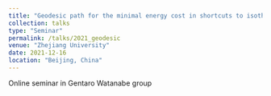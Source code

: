 ```yaml
---
title: "Geodesic path for the minimal energy cost in shortcuts to isothermality"
collection: talks
type: "Seminar"
permalink: /talks/2021_geodesic
venue: "Zhejiang University"
date: 2021-12-16
location: "Beijing, China"
---
```


Online seminar in Gentaro Watanabe group

